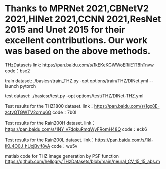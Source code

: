 # Thanks to MPRNet 2021,CBNetV2 2021,HINet 2021,CCNN 2021,ResNet 2015 and Unet 2015 for their excellent contributions. Our work was based on the above methods.

THzDatasets link:
https://pan.baidu.com/s/1kEKeKGWWoERiiE1T8hTnvw 
code：bse2 

train dataset:
./basicsr/train_THZ.py -opt options/train/THZ/DINet.yml --launch pytorch

test dataset:
./basicsr/test.py -opt options/test/THZ/DINet-THZ.yml

Test results for the THZ1800 dataset.
link：https://pan.baidu.com/s/1gx8E-zctvQTGWTV2crnu6Q 
code：7b0l 

Test results for the Rain200H dataset.
link：https://pan.baidu.com/s/1NY_v7dqkuRmqWyFRomH48Q 
code：eck6 

Test results for the Rain200L dataset.
link：https://pan.baidu.com/s/1kl-IKL4O0J_hUxjBvif8vA 
code：wu5v 

matlab code for THZ image generation by PSF function
https://github.com/hellogry/THzDatasets/blob/main/neural_CV_15_15_abs.m

